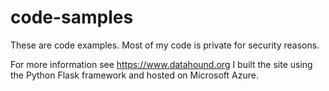 # code-samples

These are code examples. Most of my code is private for security reasons.

For more information see <a href="https://www.datahound.org">https://www.datahound.org</a> I built the site using the Python Flask framework and hosted on Microsoft Azure.

